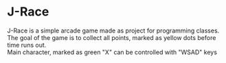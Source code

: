 # J-Race
J-Race is a simple arcade game made as project for programming classes.  
The goal of the game is to collect all points, marked as yellow dots before time runs out.  
Main character, marked as green "X" can be controlled with "WSAD" keys

